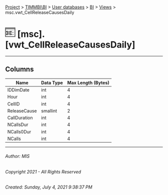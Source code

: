 #### 

[Project](../../../../index.md) > [TIMMBI\\BI](../../../index.md) > [User databases](../../index.md) > [BI](../index.md) > [Views](Views.md) > msc.vwt_CellReleaseCausesDaily

# ![Views](../../../../Images/View32.png) [msc].[vwt_CellReleaseCausesDaily]

---

## <a name="#columns"></a>Columns

| Name | Data Type | Max Length (Bytes) |
|---|---|---|
| IDDimDate | int | 4 |
| Hour | int | 4 |
| CellID | int | 4 |
| ReleaseCause | smallint | 2 |
| CallDuration | int | 4 |
| NCallsDur | int | 4 |
| NCalls0Dur | int | 4 |
| NCalls | int | 4 |


---

###### Author:  MIS

###### Copyright 2021 - All Rights Reserved

###### Created: Sunday, July 4, 2021 9:38:37 PM

